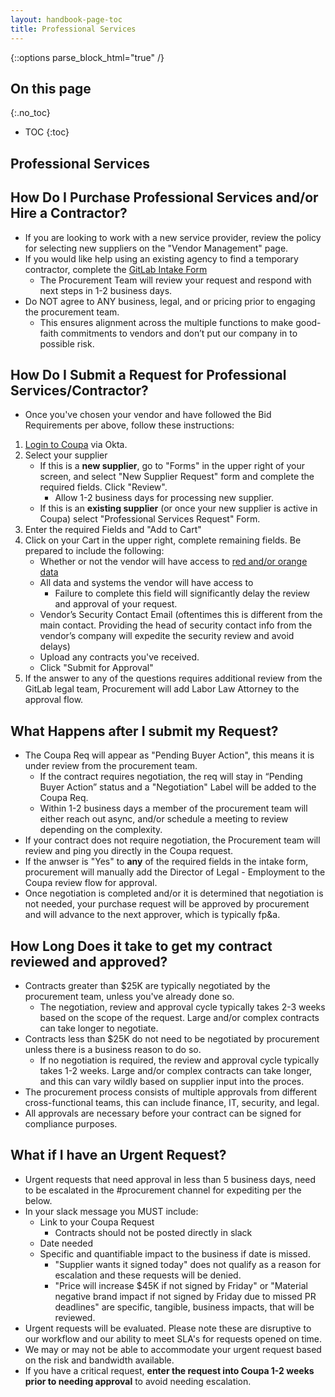 ```yaml
---
layout: handbook-page-toc
title: Professional Services
---
```


{::options parse_block_html="true" /}

<link rel="stylesheet" type="text/css" href="/stylesheets/biztech.css" />

## On this page
{:.no_toc}

- TOC
{:toc}

## Professional Services

## How Do I Purchase Professional Services and/or Hire a Contractor?
- If you are looking to work with a new service provider, review the policy for selecting new suppliers on the "Vendor Management" page.
- If you would like help using an existing agency to find a temporary contractor, complete the [GitLab Intake Form](https://gitlab.com/gitlab-com/Finance-Division/procurement-team/procurement/-/issues/new?issue%5Bmilestone_id%5D=#)
    - The Procurement Team will review your request and respond with next steps in 1-2 business days.
- Do NOT agree to ANY business, legal, and or pricing prior to engaging the procurement team. 
    - This ensures alignment across the multiple functions to make good-faith commitments to vendors and don’t put our company in to possible risk.

## How Do I Submit a Request for Professional Services/Contractor?
- Once you've chosen your vendor and have followed the Bid Requirements per above, follow these instructions:
1. [Login to Coupa](https://about.gitlab.com/handbook/business-technology/enterprise-applications/guides/coupa-guide/#how-to-access-coupa) via Okta.
1. Select your supplier
    - If this is a **new supplier**, go to "Forms" in the upper right of your screen, and select "New Supplier Request" form and complete the required fields. Click "Review".
        - Allow 1-2 business days for processing new supplier.
    - If this is an **existing supplier** (or once your new supplier is active in Coupa) select "Professional Services Request" Form.
1. Enter the required Fields and "Add to Cart"
1. Click on your Cart in the upper right, complete remaining fields. Be prepared to include the following:
    - Whether or not the vendor will have access to [red and/or orange data](https://about.gitlab.com/handbook/engineering/security/data-classification-standard.html#data-classification-levels) 
    - All data and systems the vendor will have access to 
        - Failure to complete this field will significantly delay the review and approval of your request.
    - Vendor’s Security Contact Email (oftentimes this is different from the main contact. Providing the head of security contact info from the vendor’s company will expedite the security review and avoid delays)
    - Upload any contracts you've received.
    - Click "Submit for Approval"
1. If the answer to any of the questions requires additional review from the GitLab legal team, Procurement will add Labor Law Attorney to the approval flow.

## What Happens after I submit my Request?
- The Coupa Req will appear as "Pending Buyer Action", this means it is under review from the procurement team. 
    - If the contract requires negotiation, the req will stay in “Pending Buyer Action” status and a "Negotiation" Label will be added to the Coupa Req. 
    - Within 1-2 business days a member of the procurement team will either reach out async, and/or schedule a meeting to review depending on the complexity.
- If your contract does not require negotiation, the Procurement team will review and ping you directly in the Coupa request.
- If the anwser is "Yes" to **any** of the required fields in the intake form, procurement will manually add the Director of Legal - Employment to the Coupa review flow for approval.
- Once negotiation is completed and/or it is determined that negotiation is not needed, your purchase request will be approved by procurement and will advance to the next approver, which is typically fp&a. 

## How Long Does it take to get my contract reviewed and approved?
- Contracts greater than $25K are typically negotiated by the procurement team, unless you've already done so.
    - The negotiation, review and approval cycle typically takes 2-3 weeks based on the scope of the request. Large and/or complex contracts can take longer to negotiate.
- Contracts less than $25K do not need to be negotiated by procurement unless there is a business reason to do so. 
    - If no negotiation is required, the review and approval cycle typically takes 1-2 weeks. Large and/or complex contracts can take longer, and this can vary wildly based on supplier input into the proces.
- The procurement process consists of multiple approvals from different cross-functional teams, this can include finance, IT, security, and legal. 
- All approvals are necessary before your contract can be signed for compliance purposes. 

## What if I have an Urgent Request?
- Urgent requests that need approval in less than 5 business days, need to be escalated in the #procurement channel for expediting per the below.
- In your slack message you MUST include:
    - Link to your Coupa Request 
        - Contracts should not be posted directly in slack
    - Date needed
    - Specific and quantifiable impact to the business if date is missed. 
        - "Supplier wants it signed today" does not qualify as a reason for escalation and these requests will be denied. 
        - "Price will increase $45K if not signed by Friday" or "Material negative brand impact if not signed by Friday due to missed PR deadlines" are specific, tangible, business impacts, that will be reviewed.
- Urgent requests will be evaluated. Please note these are disruptive to our workflow and our ability to meet SLA's for requests opened on time.
- We may or may not be able to accommodate your urgent request based on the risk and bandwidth available.
- If you have a critical request, **enter the request into Coupa 1-2 weeks prior to needing approval** to avoid needing escalation.
